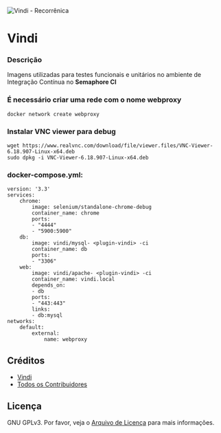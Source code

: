 ![Vindi - Recorrênica](https://blog.vindi.com.br/wp-content/uploads/2018/08/logo-vindi.png)

# Vindi 


### Descrição
Imagens utilizadas para testes funcionais e unitários no ambiente de Integração Contínua no **Semaphore CI**


### É necessário criar uma rede com o nome webproxy

```
docker network create webproxy
```

### Instalar VNC viewer para debug

```
wget https://www.realvnc.com/download/file/viewer.files/VNC-Viewer-6.18.907-Linux-x64.deb
sudo dpkg -i VNC-Viewer-6.18.907-Linux-x64.deb
```


### docker-compose.yml:

```
version: '3.3'
services:
    chrome:
        image: selenium/standalone-chrome-debug
        container_name: chrome
        ports:
        - "4444"
        - "5900:5900"
    db:
        image: vindi/mysql- <plugin-vindi> -ci
        container_name: db
        ports:
        - "3306"
    web:
        image: vindi/apache- <plugin-vindi> -ci
        container_name: vindi.local
        depends_on:
        - db
        ports:
        - "443:443"
        links:
        - db:mysql
networks:
    default:
        external:
            name: webproxy
```


## Créditos
- [Vindi](https://github.com/vindi)
- [Todos os Contribuidores](https://github.com/vindi/vindi-magento/contributors)

## Licença
GNU GPLv3. Por favor, veja o [Arquivo de Licença](LICENSE) para mais informações.
